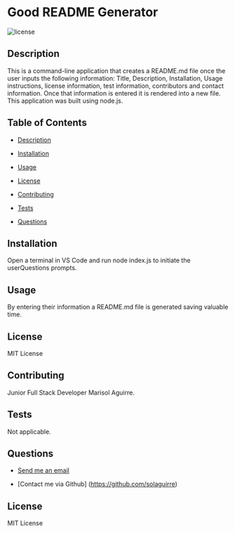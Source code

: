 # Good README Generator

  ![license](https://img.shields.io/badge/License-MIT-green.svg)

  ## Description 
This is a command-line application that creates a README.md file once the user inputs the following information: Title, Description, Installation, Usage instructions, license information, test information, contributors and contact information. Once that information is entered it is rendered into a new file. This application was built using node.js. 
 
  ## Table of Contents

    
 * [Description](#description)
    
 * [Installation](#installation)
    
 * [Usage](#usage)
    
 * [License](#license)
    
 * [Contributing](#contributing)
    
 * [Tests](#tests)
    
 * [Questions](#questions)


 ## Installation 
Open a terminal in VS Code and run node index.js to initiate the userQuestions prompts. 
## Usage 
By entering their information a README.md file is generated saving valuable time. 
## License 
MIT License
## Contributing 
Junior Full Stack Developer Marisol Aguirre.
## Tests 
Not applicable.
## Questions
    
* [Send me an email](mailto:soulaguirre@gmail.com.com)
    
* [Contact me via Github] (https://github.com/solaguirre)

## License 
MIT License
    